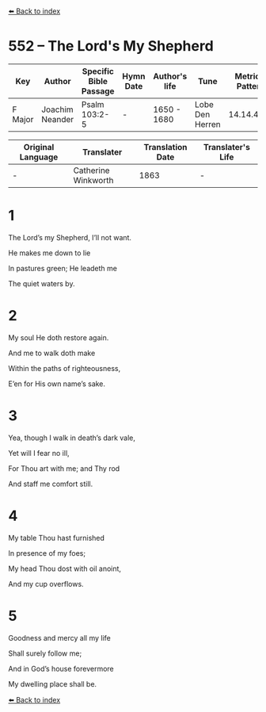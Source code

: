 [⬅️ Back to index](../README.md)

# 552 – The Lord's My Shepherd

Key | Author   | Specific Bible Passage     |Hymn Date |Author's life |Tune |Metrical Pattern   |Composer/Source                                                                                        
-- | --------- | ---------------------------|----------|--------------|-----|-------------------|-------------   
F Major  | Joachim Neander      | Psalm 103:2-5 | -  | 1650 - 1680 | Lobe Den Herren | 14.14.4.7.8 | Chorale Book for England, 1863 

Original Language | Translater | Translation Date   | Translater's Life     
----------------- | --------- | --------------------|-------------   
\-  | Catherine Winkworth      | 1863 | -  | 1827 - 1878 



# 1

The Lord’s my Shepherd, I’ll not want.

He makes me down to lie

In pastures green; He leadeth me

The quiet waters by.



# 2

My soul He doth restore again.

And me to walk doth make

Within the paths of righteousness,

E’en for His own name’s sake.



# 3

Yea, though I walk in death’s dark vale,

Yet will I fear no ill,

For Thou art with me; and Thy rod

And staff me comfort still.



# 4

My table Thou hast furnished

In presence of my foes;

My head Thou dost with oil anoint,

And my cup overflows.



# 5

Goodness and mercy all my life

Shall surely follow me;

And in God’s house forevermore

My dwelling place shall be.

[⬅️ Back to index](../README.md)
